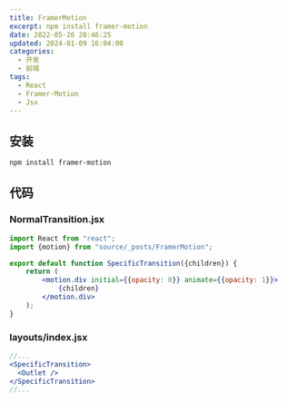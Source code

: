 ```yaml
---
title: FramerMotion
excerpt: npm install framer-motion
date: 2022-05-26 20:46:25
updated: 2024-01-09 16:04:00
categories: 
  - 开发
  - 前端
tags:
  - React
  - Framer-Motion
  - Jsx
---
```


## 安装

```bash
npm install framer-motion
```

## 代码

### NormalTransition.jsx

```jsx
import React from "react";
import {motion} from "source/_posts/FramerMotion";

export default function SpecificTransition({children}) {
    return (
        <motion.div initial={{opacity: 0}} animate={{opacity: 1}}>
            {children}
        </motion.div>
    );
}
```

### layouts/index.jsx

```jsx
//...
<SpecificTransition>
  <Outlet />
</SpecificTransition>
//...
```
